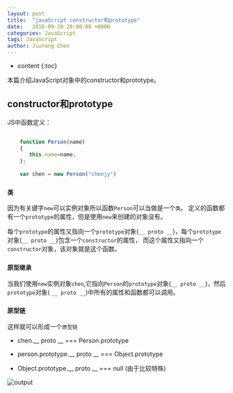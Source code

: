 ```yaml
---
layout: post
title:  "javaScript constructor和prototype"
date:   2016-09-20 20:00:00 +0800
categories: JavaScript
tags: JavaScript
author: JiuYang Chen
---
```


* content
{:toc}


本篇介绍JavaScript对象中的constructor和prototype。




## constructor和prototype


JS中函数定义：

```js
    
    function Person(name)   
    {   
       this.name=name;  
    };   
    
    var chen = new Person("chenjy")

```

### `类`

因为有关键字`new`可以实例对象所以函数`Person`可以当做是一个`类`。
定义的函数都有一个`prototype`的属性，但是使用`new`来创建的对象没有。

每个`prototype`的属性又指向一个`prototype`对象(`__ proto __`)，每个`prototype`对象(`__ proto __`)包含一个`constructor`的属性，
而这个属性又指向一个`constructor`对象，该对象就是这个函数。



### `原型继承`

当我们使用`new`实例对象`chen`,它指向`Person`的`prototype`对象(`__ proto __`)，然后`prototype`对象( `__ proto __`)中所有的属性和函数都可以调用。



### `原型链`



这样就可以形成一个`原型链` 

* chen.__ proto __  === Person.prototype

* person.prototype.__ proto __ === Object.prototype

* Object.prototype.__ proto __ === null (由于比较特殊)

![output](http://ww3.sinaimg.cn/mw690/c584f169jw1f8g543gko3j20v60m1dh6.jpg)